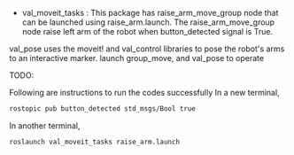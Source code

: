* val_moveit_tasks : 
This package has raise_arm_move_group node that can be launched using raise_arm.launch. The raise_arm_move_group node raise left arm of the robot when button_detected signal is True. 


val_pose
uses the moveit! and val_control libraries to pose the robot's arms to an interactive marker.
launch group_move, and val_pose to operate  


TODO:

Following are instructions to run the codes successfully
In a new terminal,
```bash 
rostopic pub button_detected std_msgs/Bool true
```
In another terminal,
```bash 
roslaunch val_moveit_tasks raise_arm.launch
```